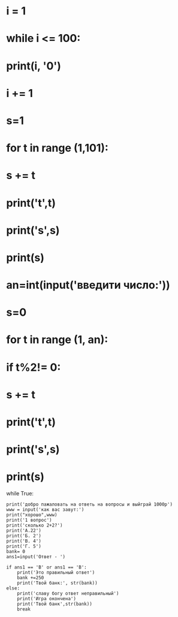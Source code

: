 # i = 1
# while i <= 100:
#     print(i, '0')
#     i += 1

# s=1
# for t in range (1,101):
#     s += t
#     print('t',t)
#     print('s',s)
# print(s)
# an=int(input('введити число:'))
#
#
# s=0
# for t in range (1, an):
#  if t%2!= 0:
#
#      s += t
#      print('t',t)
#      print('s',s)
# print(s)

while  True:

    print('добро пажаловать на ответь на вопросы и выйграй 1000р')
    www = input('как вас завут:')
    print("хорошо",www)
    print('1 вопрос')
    print('сколько 2+2?')
    print('А.22')
    print('Б. 2')
    print('В. 4')
    print('Г. 5')
    bank= 0
    ans1=input('Ответ - ')

    if ans1 == 'В' or ans1 == 'В':
        print('Это правильный ответ')
        bank +=250
        print('Твой банк:', str(bank))
    else:
        print('славу богу ответ неправильный')
        print('Игра окончена')
        print('Твой банк',str(bank))
        break











